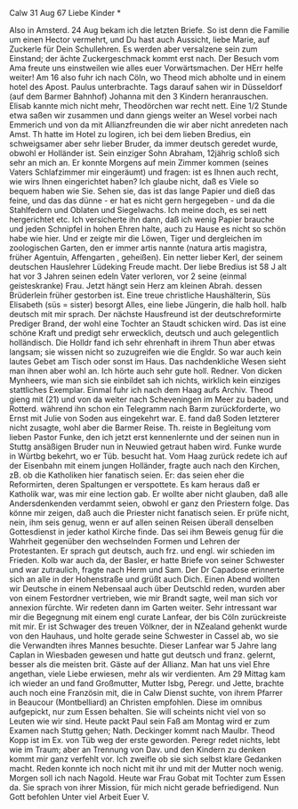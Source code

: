 Calw 31 Aug 67
Liebe Kinder <Marie>*

Also in Amsterd. 24 Aug bekam ich die letzten Briefe. So ist denn die Familie um einen Hector vermehrt, und Du hast auch Aussicht, liebe Marie, auf Zuckerle für Dein Schullehren. Es werden aber versalzene sein zum Einstand; der ächte Zuckergeschmack kommt erst nach. Der Besuch vom Ama freute uns einstweilen wie alles euer Vorwärtsmachen. Der HErr helfe weiter! 
Am 16 also fuhr ich nach Cöln, wo Theod mich abholte und in einem hotel des Apost. Paulus unterbrachte. Tags darauf sahen wir in Düsseldorf (auf dem Barmer Bahnhof) Johanna mit den 3 Kindern heranrauschen. Elisab kannte mich nicht mehr, Theodörchen war recht nett. Eine 1/2 Stunde etwa saßen wir zusammen und dann giengs weiter an Wesel vorbei nach Emmerich und von da mit Allianzfreunden die wir aber nicht anredeten nach Amst. Th hatte im Hotel zu logiren, ich bei dem lieben Bredius, ein schweigsamer aber sehr lieber Bruder, da immer deutsch geredet wurde, obwohl er Holländer ist. Sein einziger Sohn Abraham, 12jährig schloß sich sehr an mich an. Er konnte Morgens auf mein Zimmer kommen (seines Vaters Schlafzimmer mir eingeräumt) und fragen: ist es Ihnen auch recht, wie wirs Ihnen eingerichtet haben? Ich glaube nicht, daß es Viele so bequem haben wie Sie. Sehen sie, das ist das lange Papier und dieß das feine, und das das dünne - er hat es nicht gern hergegeben - und da die Stahlfedern und Oblaten und Siegelwachs. Ich meine doch, es sei nett hergerichtet etc. Ich versicherte ihn dann, daß ich wenig Papier brauche und jeden Schnipfel in hohen Ehren halte, auch zu Hause es nicht so schön habe wie hier. Und er zeigte mir die Löwen, Tiger und dergleichen im zoologischen Garten, den er immer artis nannte (natura artis magistra, früher Agentuin, Affengarten <zaun>, geheißen). Ein netter lieber Kerl, der seinem deutschen Hauslehrer Lüdeking Freude macht. Der liebe Bredius ist 58 J alt hat vor 3 Jahren seinen edeln Vater verloren, vor 2 seine (einmal geisteskranke) Frau. Jetzt hängt sein Herz am kleinen Abrah. dessen Brüderlein früher gestorben ist. Eine treue christliche Haushälterin, Süs Elisabeth (süs = sister) besorgt Alles, eine liebe Jüngerin, die halb holl. halb deutsch mit mir sprach. Der nächste Hausfreund ist der deutschreformirte Prediger Brand, der wohl eine Tochter an Staudt schicken wird. Das ist eine schöne Kraft und predigt sehr erwecklich, deutsch und auch gelegentlich holländisch. Die Holldr fand ich sehr ehrenhaft in ihrem Thun aber etwas langsam; sie wissen nicht so zuzugreifen wie die Engldr. So war auch kein lautes Gebet am Tisch oder sonst im Haus. Das nachdenkliche Wesen sieht man ihnen aber wohl an. Ich hörte auch sehr gute holl. Redner. Von dicken Mynheers, wie man sich sie einbildet sah ich nichts, wirklich kein einziges stattliches Exemplar. Einmal fuhr ich nach dem Haag aufs Archiv. Theod gieng mit (21) und von da weiter nach Scheveningen im Meer zu baden, und Rotterd. während ihn schon ein Telegramm nach Barm zurückforderte, wo Ernst mit Julie von Soden aus eingekehrt war. E. fand daß Soden letzterer nicht zusagte, wohl aber die Barmer Reise. Th. reiste in Begleitung vom lieben Pastor Funke, den ich jetzt erst kennenlernte und der seinen nun in Stuttg ansäßigen Bruder nun in Neuwied getraut haben wird. Funke wurde in Würtbg bekehrt, wo er Tüb. besucht hat. Vom Haag zurück redete ich auf der Eisenbahn mit einem jungen Holländer, fragte auch nach den Kirchen, zB. ob die Katholiken hier fanatisch seien. Er: das seien eher die Reformirten, deren Spaltungen er verspottete. Es kam heraus daß er Katholik war, was mir eine lection gab. Er wollte aber nicht glauben, daß alle Andersdenkenden verdammt seien, obwohl er ganz den Priestern folge. Das könne mir zeigen, daß auch die Priester nicht fanatisch seien. Er prüfe nicht, nein, ihm seis genug, wenn er auf allen seinen Reisen überall denselben Gottesdienst in jeder kathol Kirche finde. Das sei ihm Beweis genug für die Wahrheit gegenüber den wechselnden Formen und Lehren der Protestanten. Er sprach gut deutsch, auch frz. und engl. wir schieden im Frieden. Kolb war auch da, der Basler, er hatte Briefe von seiner Schwester und war zutraulich, fragte nach Herm und Sam. Der Dr Capadose erinnerte sich an alle in der Hohenstraße und grüßt auch Dich. Einen Abend wollten wir Deutsche in einem Nebensaal auch über Deutschld reden, wurden aber von einem Festordner vertrieben, wie mir Brandt sagte, weil man sich vor annexion fürchte. Wir redeten dann im Garten weiter. Sehr intressant war mir die Begegnung mit einem engl curate Lanfear, der bis Cöln zurückreiste mit mir. Er ist Schwager des treuen Völkner, der in NZealand gehenkt wurde von den Hauhaus, und holte gerade seine Schwester in Cassel ab, wo sie die Verwandten ihres Mannes besuchte. Dieser Lanfear war 5 Jahre lang Caplan in Wiesbaden gewesen und hatte gut deutsch und franz. gelernt, besser als die meisten brit. Gäste auf der Allianz. Man hat uns viel Ehre angethan, viele Liebe erwiesen, mehr als wir verdienten. Am 29 Mittag kam ich wieder an und fand Großmutter, Mutter Isbg, Peregr. und Jette, brachte auch noch eine Französin mit, die in Calw Dienst suchte, von ihrem Pfarrer in Beaucour (Montbelliard) an Christen empfohlen. Diese im omnibus aufgepickt, nur zum Essen behalten. Sie will scheints nicht viel von so Leuten wie wir sind. Heute packt Paul sein Faß am Montag wird er zum Examen nach Stuttg gehen; Nath. Deckinger kommt nach Maulbr. Theod Kopp ist im Ex. von Tüb weg der erste geworden. Peregr redet nichts, lebt wie im Traum; aber an Trennung von Dav. und den Kindern zu denken kommt mir ganz verfehlt vor. Ich zweifle ob sie sich selbst klare Gedanken macht. Reden konnte ich noch nicht mit ihr und mit der Mutter noch wenig. Morgen soll ich nach Nagold. Heute war Frau Gobat mit Tochter zum Essen da. Sie sprach von ihrer Mission, für mich nicht gerade befriedigend. Nun Gott befohlen Unter viel Arbeit
 Euer V.
